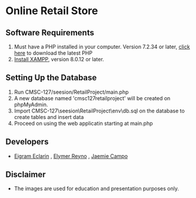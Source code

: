 # Online Retail Store

## Software Requirements
1. Must have a PHP installed in your computer. Version 7.2.34 or later, [click here](https://www.php.net/downloads) to download the latest PHP
2. [Install XAMPP](https://www.apachefriends.org/download.html), version 8.0.12 or later. 


## Setting Up the Database
1. Run CMSC-127/seesion/RetailProject/main.php
2. A new database named 'cmsc127retailproject' will be created on phpMyAdmin.
3. Import CMSC-127\seesion\RetailProject\env\db.sql on the database to create tables and insert data
4. Proceed on using the web applicatin starting at main.php

## Developers
* [Eigram Eclarin](https://github.com/eigeexx) , [Elymer Reyno](https://github.com/emreyno) , [Jaemie Campo](https://github.com/JaeCamp00)

## Disclaimer
* The images are used for education and presentation purposes only.